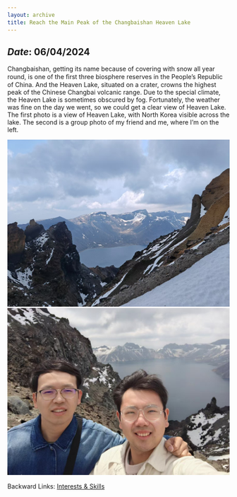 ```yaml
---
layout: archive
title: Reach the Main Peak of the Changbaishan Heaven Lake
---
```


## *Date*: 06/04/2024

Changbaishan, getting its name because of covering with snow all year round, is one of the ﬁrst three biosphere reserves in the People’s Republic of China. And the Heaven Lake, situated on a crater, crowns the highest peak of the Chinese Changbai volcanic range. Due to the special climate, the Heaven Lake is sometimes obscured by fog. Fortunately, the weather was fine on the day we went, so we could get a clear view of Heaven Lake. The first photo is a view of Heaven Lake, with North Korea visible across the lake. The second is a group photo of my friend and me, where I’m on the left.

<img src="/news/imgs/changbai_1.png">
<img src="/news/imgs/changbai_2.png">

Backward Links: [Interests & Skills](../_pages/interests&skills.md)
